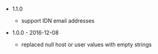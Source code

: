 - 1.1.0
  - support IDN email addresses

- 1.0.0 - 2016-12-08

    - replaced null host or user values with empty strings

